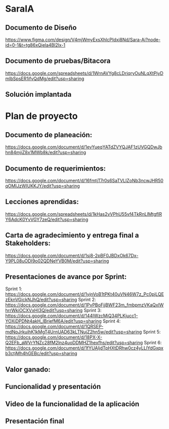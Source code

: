 # SaraIA

## Documento de Diseño
https://www.figma.com/design/V4mjWmyExsXhlcPIdxi8Nd/Sara-Ai?node-id=0-1&t=tg86xQjela4Bl2lx-1

## Documento de pruebas/Bitacora 
https://docs.google.com/spreadsheets/d/1WrnAVYg8cLDrjqryOuNLqXtPjyDmIbSpsER1ifvQdMg/edit?usp=sharing

## Solución implantada

# Plan de proyecto
## Documento de planeación:
https://docs.google.com/document/d/1evYueqYATdZVYQJAF1zUVGQDwJbhn84mjiZ8x1MWb8k/edit?usp=sharing

## Documento de requerimientos:
https://docs.google.com/document/d/16fmtjT7r0s6SaTVLlZoNb3ncwJHR50qOMIJzWIUKKJY/edit?usp=sharing

## Lecciones aprendidas:
https://docs.google.com/spreadsheets/d/1kHas2vVPhU55vf4TkRnLlMtgflRY6AdcK0YvVGY7zeQ/edit?usp=sharing

## Carta de agradecimiento y entrega final a Stakeholders:
https://docs.google.com/document/d/1sj8-2pBF0JBDxOk67Dx-Y9PL08uODI9o02QDNeYVB0M/edit?usp=sharing

## Presentaciones de avance por Sprint:
Sprint 1: https://docs.google.com/document/d/1yjnVoB1tPKt40uVN46W7z_Pc0pjLQEzEknVGickNJhQ/edit?usp=sharing
Sprint 2: https://docs.google.com/document/d/1PvPBoFjjBWF23m_fmbpmzVKaQxlWhrrWkiOCXVxHI3Q/edit?usp=sharing
Sprint 3: https://docs.google.com/document/d/144IWzcMiQ34PLKjucc1-YOXiDPDNt4akH_IBriefM6A/edit?usp=sharing
Sprint 4: https://docs.google.com/document/d/1QRSEP-mdNpJrkuihK1kMgT4UrnUAD63kLTNujZ2hn5w/edit?usp=sharing
Sprint 5: https://docs.google.com/document/d/18PX-X-Q2EFb_aWVrYNZc28fM2lnz4uoDDMHZ1hexfhs/edit?usp=sharing
Sprint 6: https://docs.google.com/document/d/1fYUAljdTpHXtDRhw0cz4yLLlYdGxpxb3ctjMh4hGEBc/edit?usp=sharing

## Valor ganado:

## Funcionalidad y presentación

## Video de la funcionalidad de la aplicación

## Presentación final

